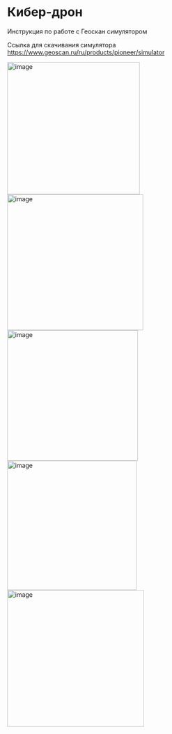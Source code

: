 # Кибер-дрон

Инструкция по работе с Геоскан симулятором

Ссылка для скачивания симулятора https://www.geoscan.ru/ru/products/pioneer/simulator

<img width="304" alt="image" src="https://github.com/Eternal-radiance-of-the-true-mind/Cyber-dron/assets/83087001/bb20e9d0-52ee-4568-a33e-28ef41519785">
</n>
<img width="312" alt="image" src="https://github.com/Eternal-radiance-of-the-true-mind/Cyber-dron/assets/83087001/e6e44f43-048a-412a-bc07-acf00a140f51">
</n>
<img width="300" alt="image" src="https://github.com/Eternal-radiance-of-the-true-mind/Cyber-dron/assets/83087001/05b21bf9-1d4b-4396-adf1-4812ab162a02">
</n>
<img width="297" alt="image" src="https://github.com/Eternal-radiance-of-the-true-mind/Cyber-dron/assets/83087001/e9ee149c-fa1e-477b-a364-8a89e03e27a9">
<img width="314" alt="image" src="https://github.com/Eternal-radiance-of-the-true-mind/Cyber-dron/assets/83087001/cb71237d-738f-4a37-a90a-7192f80b1957">

